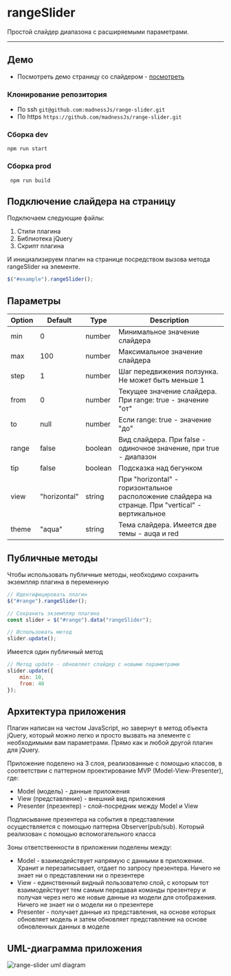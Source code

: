# rangeSlider
Простой слайдер диапазона с расширяемыми параметрами.
<!---
* Скачать zip - [скачать](https://yadi.sk/d/e53s-SIBjUgcaQ)
-->
***

## Демо
* Посмотреть демо страницу со слайдером - [посмотреть](https://madnessjs.github.io/range-slider/)

### Клонирование репозитория
* По ssh ```git@github.com:madnessJs/range-slider.git```
* По https ```https://github.com/madnessJs/range-slider.git```

### Сборка dev
```npm run start```

### Сборка prod
``` npm run build```

## Подключение слайдера на страницу
Подключаем следующие файлы:
1. Стили плагина
2. Библиотека jQuery
3. Скрипт плагина

И инициализируем плагин на странице посредством вызова метода rangeSlider на элементе.  
```javascript
$("#example").rangeSlider();
```

## Параметры

| Option | Default | Type | Description |
| --- | --- | --- | --- |
| min | 0 | number | Минимальное значение слайдера |
| max | 100 | number | Максимальное значение слайдера |
| step | 1 | number | Шаг передвижения ползунка. Не может быть меньше 1 |
| from | 0 | number | Текущее значение слайдера. При range: true - значение "от" |
| to | null | number | Если range: true - значение "до" |
| range | false | boolean | Вид слайдера. При false - одиночное значение, при true - диапазон |
| tip | false | boolean | Подсказка над бегунком |
| view | "horizontal" | string | При "horizontal" - горизонтальное расположение слайдера на странце. При "vertical" - вертикальное |
| theme | "aqua" | string | Тема слайдера. Имеется две темы - auqa и red |

## Публичные методы
Чтобы использовать публичные методы, необходимо сохранить экземпляр плагина в переменную
```javascript
// Идентифицировать плагин
$("#range").rangeSlider();

// Сохранить экземпляр плагина
const slider = $("#range").data("rangeSlider");

// Использовать метод
slider.update();
```
Имеется один публичный метод
```javascript
// Метод update - обновляет слайдер с новыми параметрами
slider.update({
    min: 10,
    from: 40
});
```

## Архитектура приложения
Плагин написан на чистом JavaScript, но завернут в метод объекта jQuery, который можно легко и просто вызвать на элементе с необходимыми вам параметрами. Прямо как и любой другой плагин для jQuery.  

Приложение поделено на 3 слоя, реализованные с помощью классов, в соответствии с паттерном проектирование MVP (Model-View-Presenter), где:
* Model (модель) - данные приложения
* View (представление) - внешний вид приложения
* Presenter (презентер) - слой-посредник между Model и View

Подписывание презентера на события в представлении осуществляется с помощью паттерна Observer(pub/sub). Который реализован с помощью вспомогательного класса

Зоны ответственности в приложении поделены между:
* Model - взаимодействует напрямую с данными в приложении. Хранит и перезаписывает, отдает по запросу презентера. Ничего не знает ни о представлении ни о презентере
* View - единственный видный пользователю слой, с которым тот взаимодействует тем самым передавая команды презентеру и получая через него же новые данные из модели для отображения. Ничего не знает ни о модели ни о презентере
* Presenter - получает данные из представления, на основе которых обновляет модель и затем обновляет представление на основе обновленных данных в моделе

## UML-диаграмма приложения

![range-slider uml diagram](https://i.ibb.co/Nr0c44n/range-Slider-uml.jpg "UML diagram")
